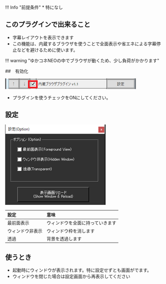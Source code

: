 !!! Info "前提条件"
    * 特になし

## このプラグインで出来ること

* 字幕レイアウトを表示できます
* この機能は、内蔵するブラウザを使うことで全面表示や省エネによる字幕停止などを避けるために使います。

!!! warning "ゆかコネNEOの中でブラウザが動くため、少し負荷がかかります"

##　有効化

![置換](images/plugin_browser_p1.png)

* プラグインを使うチェックをONにしてください。

## 設定

![辞書](images/plugin_browser_p2.png)


|設定|意味|
|:--|:---|
|最前面表示|ウィンドウを全面に持っていきます|
|ウィンドウ非表示|ウィンドウ枠を消します|
|透過|背景を透過します|

## 使うとき

* 起動時にウィンドウが表示されます。特に設定せずとも画面がでます。
* ウィンドウを閉じた場合は設定画面から再表示してください
